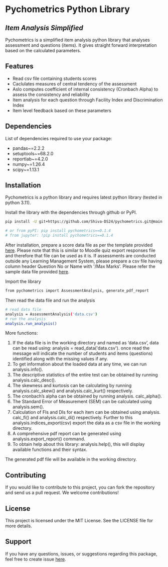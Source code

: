 # Pychometrics Python Library
## _Item Analysis Simplified_





Pychometrics is a simplified item analysis python library that analyses assessment and questions (items). It gives straight forward interpretation based on the calculated parameters.


## Features

- Read csv file containing students scores
- Caclulates measures of central tendency of the assessment
- Aslo computes coefficient of internal consistency (Cronbach Alpha) to assess the consistency and reliability
- Item analysis for each question through Facility Index and Discrimination Index
- Item level feedback based on these parameters

## Dependencies
List of dependencies required to use your package:
- pandas~=2.2.2
- setuptools~=68.2.0
- reportlab~=4.2.0
- numpy~=1.26.4
- scipy~=1.13.1


## Installation
Pychometrics is a python library and requires latest python library (tested in python 3.11).

Install the library with the dependencies through github or PyPI.

```sh
pip install -U git+https://github.com/Shiva-DS24/pychometrics.git@main

# or from pyPI: pip install pychometrics==0.1.4
# from jupyter: !pip install pychometrics==0.1.4

```
After installation, prepare a score data file as per the template provided [here](https://github.com/Shiva-DS24/pychometrics/blob/main/data.csv). Please note that this is similar to Moodle quiz export responses file and therefore that file can be used as it is. If assessments are conducted outside any Learning Management System, please prepare a csv file having column header Question No or Name with '/Max Marks'. Please refer the sample data file provided [here](https://github.com/Shiva-DS24/pychometrics/blob/main/data.csv).

Import the library
```sh
from pychometrics import AssessmentAnalysis, generate_pdf_report
```
Then read the data file and run the analysis
```sh
# read data file
analysis = AssessmentAnalysis('data.csv')
# run the analysis
analysis.run_analysis()
```

More functions: 

1.	If the data file is in the working directory and named as ‘data.csv’, data can be read using: analysis = read_data('data.csv'). once read the message will indicate the number of students and items (questions) identified along with the missing values if any. 
2.	To get information about the loaded data at any time, we can run analysis.info().
3.	The descriptive statistics of the entire test can be obtained by running analysis.calc_desc().
4.	The skewness and kurtosis can be calculating by running analysis.calc_skew() and analysis.calc_kurt() respectively.
5.	The cronbach’s alpha can be obtained by running analysis. calc_alpha().
6.	The Standard Error of Measurement (SEM) can be calculated using analysis.sem().
7.	Calculation of FIs and DIs for each item can be obtained using analysis. calc_fi() and analysis.calc_di() respectively. Further to this analysis.indices_export(csv) export the data as a csv file in the working directory. 
8.	A comprehensive pdf report can be generated using analysis.export_report() command.
9.	To obtain help about this library: analysis.help(), this will display available functions and their syntax.


The generated pdf file will be available in the working directory.

## Contributing
If you would like to contribute to this project, you can fork the repository and send us a pull request. We welcome contributions!
## License
This project is licensed under the MIT License. See the LICENSE file for more details.

## Support
If you have any questions, issues, or suggestions regarding this package, feel free to create issue [here](https://github.com/Shiva-DS24/pychometrics/issues).


